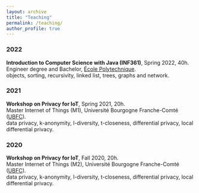 ```yaml
---
layout: archive
title: "Teaching"
permalink: /teaching/
author_profile: true
---
```


### 2022
**Introduction to Computer Science with Java (INF361)**, Spring 2022, 40h.\
Engineer degree and Bachelor, [École Polytechnique](https://www.polytechnique.edu/en).\
objects, sorting, recursivity, linked list, trees, graphs and network.

### 2021
**Workshop on Privacy for IoT**, Spring 2021, 20h.\
Master Internet of Things (M1), Université Bourgogne Franche-Comté ([UBFC](https://www.ubfc.fr/)).\
data privacy, k-anonymity, l-diversity, t-closeness, differential privacy, local differential privacy.

### 2020
**Workshop on Privacy for IoT**, Fall 2020, 20h.\
Master Internet of Things (M2), Université Bourgogne Franche-Comté ([UBFC](https://www.ubfc.fr/)).\
data privacy, k-anonymity, l-diversity, t-closeness, differential privacy, local differential privacy.

